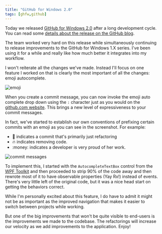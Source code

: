```yaml
---
title: "GitHub for Windows 2.0"
tags: [ghfw,github]
---
```


Today we released [GitHub for Windows 2.0](https://windows.github.com/) after a long development cycle. You can read some [details about the release on the GitHub blog](https://github.com/blog/1844-say-hello-to-github-for-windows-2-0).

The team worked very hard on this release while simultaneously continuing to release improvements to the GitHub for Windows 1.X series. I've been using it for a while and really like how much better it integrates into my workflow.

I won't reiterate all the changes we've made. Instead I'll focus on one feature I worked on that is clearly the most important of all the changes: emoji autocomplete.

![emoji](https://cloud.githubusercontent.com/assets/19977/3218916/0293bf30-eff0-11e3-816b-68af901cf5a4.png)

When you create a commit message, you can now invoke the emoji auto complete drop down using the `:` character just as you would on the [github.com website](https://github.com/). This brings a new level of expressiveness to your commit messages.

In fact, we've started to establish our own conventions of prefixing certain commits with an emoji as you can see in the screenshot. For example:

* :lipstick: indicates a commit that's primarily just refactoring
* :fire: indicates removing code.
* :money: indicates a developer is very proud of her work.

![commit messages](https://cloud.githubusercontent.com/assets/19977/3218979/a5109152-eff0-11e3-8e03-ae55eef080e5.png)

To implement this, I started with the `AutocompleteTextBox` control from the [WPF Toolkit](http://wpf.codeplex.com/releases/view/40535) and then proceeded to strip 90% of the code away and then rewrote most of it to have observable properties (Yay Rx!) instead of events. There's very little left of the original code, but it was a nice head start on getting the behaviors correct.

While I'm personally excited about this feature, I do have to admit it might not be as important as the improved navigation that makes it easier to switch between projects while working.

But one of the big improvements that won't be quite visible to end-users is the improvements we made to the codebase. The refactorings will increase our velocity as we add improvements to the application. Enjoy!
